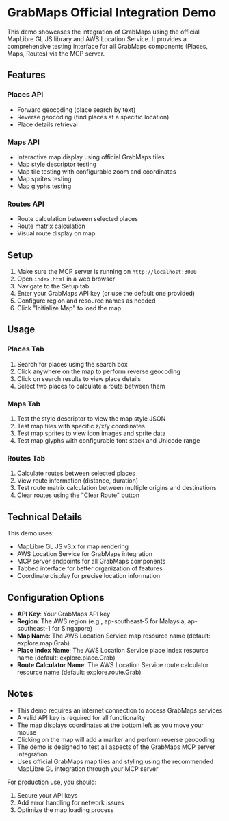 # GrabMaps Official Integration Demo

This demo showcases the integration of GrabMaps using the official MapLibre GL JS library and AWS Location Service. It provides a comprehensive testing interface for all GrabMaps components (Places, Maps, Routes) via the MCP server.

## Features

### Places API
- Forward geocoding (place search by text)
- Reverse geocoding (find places at a specific location)
- Place details retrieval

### Maps API
- Interactive map display using official GrabMaps tiles
- Map style descriptor testing
- Map tile testing with configurable zoom and coordinates
- Map sprites testing
- Map glyphs testing

### Routes API
- Route calculation between selected places
- Route matrix calculation
- Visual route display on map

## Setup

1. Make sure the MCP server is running on `http://localhost:3000`
2. Open `index.html` in a web browser
3. Navigate to the Setup tab
4. Enter your GrabMaps API key (or use the default one provided)
5. Configure region and resource names as needed
6. Click "Initialize Map" to load the map

## Usage

### Places Tab
1. Search for places using the search box
2. Click anywhere on the map to perform reverse geocoding
3. Click on search results to view place details
4. Select two places to calculate a route between them

### Maps Tab
1. Test the style descriptor to view the map style JSON
2. Test map tiles with specific z/x/y coordinates
3. Test map sprites to view icon images and sprite data
4. Test map glyphs with configurable font stack and Unicode range

### Routes Tab
1. Calculate routes between selected places
2. View route information (distance, duration)
3. Test route matrix calculation between multiple origins and destinations
4. Clear routes using the "Clear Route" button

## Technical Details

This demo uses:

- MapLibre GL JS v3.x for map rendering
- AWS Location Service for GrabMaps integration
- MCP server endpoints for all GrabMaps components
- Tabbed interface for better organization of features
- Coordinate display for precise location information

## Configuration Options

- **API Key**: Your GrabMaps API key
- **Region**: The AWS region (e.g., ap-southeast-5 for Malaysia, ap-southeast-1 for Singapore)
- **Map Name**: The AWS Location Service map resource name (default: explore.map.Grab)
- **Place Index Name**: The AWS Location Service place index resource name (default: explore.place.Grab)
- **Route Calculator Name**: The AWS Location Service route calculator resource name (default: explore.route.Grab)

## Notes

- This demo requires an internet connection to access GrabMaps services
- A valid API key is required for all functionality
- The map displays coordinates at the bottom left as you move your mouse
- Clicking on the map will add a marker and perform reverse geocoding
- The demo is designed to test all aspects of the GrabMaps MCP server integration
- Uses official GrabMaps map tiles and styling using the recommended MapLibre GL integration through your MCP server

For production use, you should:
1. Secure your API keys
2. Add error handling for network issues
3. Optimize the map loading process
